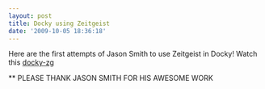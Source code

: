 ```yaml
---
layout: post
title: Docky using Zeitgeist
date: '2009-10-05 18:36:18'
---
```


Here are the first attempts of Jason Smith to use Zeitgeist in Docky!
Watch this <a href="http://geekyogre.com/content/images/2009/10/docky-zg.ogv">docky-zg</a>

** PLEASE THANK JASON SMITH FOR HIS AWESOME WORK